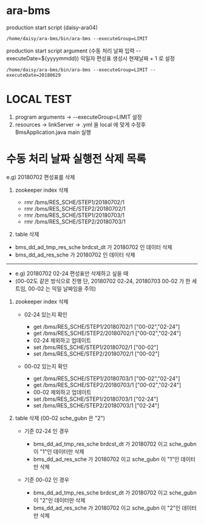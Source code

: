 # ara-bms

production start script (daisy-ara04)

```/home/daisy/ara-bms/bin/ara-bms --executeGroup=LIMIT```

production start script argument (수동 처리 날짜 입력 --executeDate=${yyyymmdd})
익일자 편성표 생성시 현재날짜 + 1 로 설정

```/home/daisy/ara-bms/bin/ara-bms --executeGroup=LIMIT --executeDate=20180629```

# LOCAL TEST
1. program arguments -> --executeGroup=LIMIT 설정
2. resources -> linkServer -> .yml 을 local 에 맞게 수정후 BmsApplication.java main 실행

# 수동 처리 날짜 실행전 삭제 목록
e.g) 20180702 편성표를 삭제
1. zookeeper index 삭제
    + rmr /bms/RES_SCHE/STEP1/20180702/1
    + rmr /bms/RES_SCHE/STEP2/20180702/1
    + rmr /bms/RES_SCHE/STEP1/20180703/1
    + rmr /bms/RES_SCHE/STEP2/20180703/1

2. table 삭제
  + bms_dd_ad_tmp_res_sche brdcst_dt 가 20180702 인 데이터 삭제
  + bms_dd_ad_res_sche 가 20180702 인 데이터 삭제

---

+ e.g) 20180702 02-24 편성표만 삭제하고 싶을 때 
+ (00-02도 같은 방식으로 진행 단, 20180702 02-24, 20180703 00-02 가 한 세트임, 00-02 는 익일 날짜임을 주의)
1. zookeeper index 삭제 
    + 02-24 있는지 확인
      + get /bms/RES_SCHE/STEP1/20180702/1 ["00-02","02-24"]
      + get /bms/RES_SCHE/STEP2/20180702/1 ["00-02","02-24"]
      + 02-24 제외하고 업데이트
      + set /bms/RES_SCHE/STEP1/20180702/1 ["00-02"]
      + set /bms/RES_SCHE/STEP2/20180702/1 ["00-02"]

    + 00-02 있는지 확인
      + get /bms/RES_SCHE/STEP1/20180703/1 ["00-02","02-24"]
      + get /bms/RES_SCHE/STEP2/20180703/1 ["00-02","02-24"]
      + 00-02 제외하고 업데이트
      + set /bms/RES_SCHE/STEP1/20180703/1 ["02-24"]
      + set /bms/RES_SCHE/STEP2/20180703/1 ["02-24"]

2. table 삭제 (00-02 sche_gubn 은 "2")
    + 기준 02-24 인 경우
      + bms_dd_ad_tmp_res_sche brdcst_dt 가 20180702 이고 sche_gubn 이 "1"인 데이터만 삭제
      + bms_dd_ad_res_sche 가 20180702 이고 sche_gubn 이 "1"인 데이터만 삭제

    + 기준 00-02 인 경우
      + bms_dd_ad_tmp_res_sche brdcst_dt 가 20180702 이고 sche_gubn 이 "2"인 데이터만 삭제
      + bms_dd_ad_res_sche 가 20180702 이고 sche_gubn 이 "2"인 데이터만 삭제

